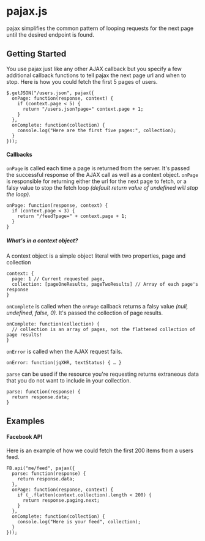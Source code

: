 pajax.js
========
pajax simplifies the common pattern of looping requests for the next page until the desired endpoint is found.

## Getting Started
You use pajax just like any other AJAX callback but you specify a few additional callback functions to tell pajax the next page url and when to stop. Here is how you could fetch the first 5 pages of users.

	$.getJSON("/users.json", pajax({
	  onPage: function(response, context) {
		if (context.page < 5) {
		  return "/users.json?page=" context.page + 1;
		}
	  },
	  onComplete: function(collection) {
		console.log("Here are the first five pages:", collection);
	  }
	}));

#### Callbacks

`onPage` is called each time a page is returned from the server. It's passed the successful response of the AJAX call as well as a context object. `onPage` is responsible for returning either the url for the next page to fetch, or a falsy value to stop the fetch loop *(default return value of undefined will stop the loop)*.

	onPage: function(response, context) {
	  if (context.page < 3) {
		return "/feed?page=" + context.page + 1;
	  }
	}

##### What's in a context object?
A context object is a simple object literal with two properties, page and collection

	context: {
	  page: 1 // Current requested page,
	  collection: [pageOneResults, pageTwoResults] // Array of each page's response
	}

`onComplete` is called when the `onPage` callback returns a falsy value *(null, undefined, false, 0)*. It's passed the collection of page results.

	onComplete: function(collection) {
	  // collection is an array of pages, not the flattened collection of page results!
	}

`onError` is called when the AJAX request fails.

	onError: function(jqXHR, textStatus) { … }

`parse` can be used if the resource you're requesting returns extraneous data that you do not want to include in your collection.

	parse: function(response) {
	  return response.data;
	}

## Examples

#### Facebook API
Here is an example of how we could fetch the first 200 items from a users feed.

	FB.api("me/feed", pajax({
	  parse: function(response) {
        return response.data;
	  },
	  onPage: function(response, context) {
		if (_.flatten(context.collection).length < 200) {
		  return response.paging.next;
		}
	  },
	  onComplete: function(collection) {
		console.log("Here is your feed", collection);
	  }
	}));
